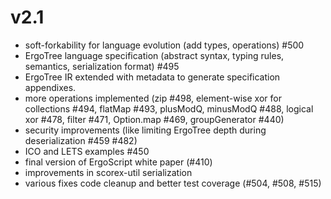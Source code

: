 
# v2.1
- soft-forkability for language evolution (add types, operations) #500
- ErgoTree language specification (abstract syntax, typing rules, semantics, serialization format) #495 
- ErgoTree IR extended with metadata to generate specification appendixes.
- more operations implemented (zip #498, element-wise xor for collections #494, flatMap #493, 
  plusModQ, minusModQ #488, logical xor #478, filter #471, Option.map #469, groupGenerator #440)
- security improvements (like limiting ErgoTree depth during deserialization #459 #482)
- ICO and LETS examples #450   
- final version of ErgoScript white paper (#410)
- improvements in scorex-util serialization
- various fixes code cleanup and better test coverage (#504, #508, #515)